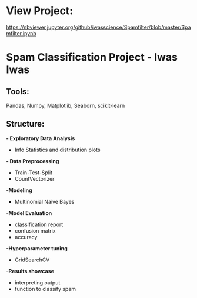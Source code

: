 # View Project: 

https://nbviewer.jupyter.org/github/iwasscience/Spamfilter/blob/master/Spamfilter.ipynb

# Spam Classification Project - Iwas Iwas

## Tools:

Pandas, Numpy, Matplotlib, Seaborn, scikit-learn

## Structure:

**- Exploratory Data Analysis**

 - Info Statistics and distribution plots
 
**- Data Preprocessing**

 - Train-Test-Split
 - CountVectorizer
 
**-Modeling**

 - Multinomial Naive Bayes
 
**-Model Evaluation**

 - classification report
 - confusion matrix 
 - accuracy 
 
**-Hyperparameter tuning**

 - GridSearchCV
 
**-Results showcase**

 - interpreting output
 - function to classify spam

 
 

